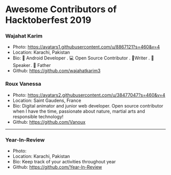 # Awesome Contributors of Hacktoberfest 2019

### Wajahat Karim
- Photo: https://avatars1.githubusercontent.com/u/8867121?s=460&v=4
- Location: Karachi, Pakistan
- Bio: 📱 Android Developer . 💻 Open Source Contributor . 📝Writer . 🎤 Speaker . 👶 Father 
- Github: https://github.com/wajahatkarim3

### Roux Vanessa
- Photo: https://avatars2.githubusercontent.com/u/38477047?s=460&v=4
- Location: Saint Gaudens, France
- Bio: Digital animator and junior web developer. Open source contributor when I have the time, passionate about nature, martial arts and responsible technology!
- Github: https://github.com/Vanoux
-----------

### Year-In-Review
- Photo: 
- Location: Karachi, Pakistan
- Bio: Keep track of your activities throughout year
- Github: https://github.com/Year-In-Review
